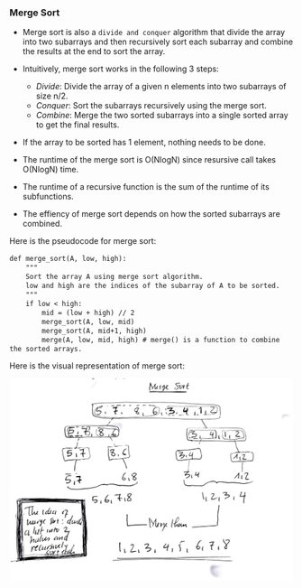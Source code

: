 ### Merge Sort

* Merge sort is also a `divide and conquer` algorithm that divide the array into two subarrays and then recursively sort each subarray and combine the results at the end to sort the array. 
* Intuitively, merge sort works in the following 3 steps:
  * *Divide*: Divide the array of a given n elements into two subarrays of size n/2. 
  * *Conquer*: Sort the subarrays recursively using the merge sort. 
  * *Combine*: Merge the two sorted subarrays into a single sorted array to get the final results. 

* If the array to be sorted has 1 element, nothing needs to be done. 
* The runtime of the merge sort is O(NlogN) since resursive call takes O(NlogN) time. 
* The runtime of a recursive function is the sum of the runtime of its subfunctions.
* The effiency of merge sort depends on how the sorted subarrays are combined.

Here is the pseudocode for merge sort:
```
def merge_sort(A, low, high):
    """
    Sort the array A using merge sort algorithm. 
    low and high are the indices of the subarray of A to be sorted. 
    """
    if low < high:
        mid = (low + high) // 2
        merge_sort(A, low, mid)
        merge_sort(A, mid+1, high)
        merge(A, low, mid, high) # merge() is a function to combine the sorted arrays. 
```

Here is the visual representation of merge sort:

![merge-sort](../images/merge-sort.JPG)

